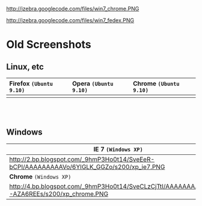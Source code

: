 http://jzebra.googlecode.com/files/win7_chrome.PNG

http://jzebra.googlecode.com/files/win7_fedex.PNG




# Old Screenshots #

## Linux, etc ##
| **Firefox** `(Ubuntu 9.10)` | **Opera** `(Ubuntu 9.10)` | **Chrome** `(Ubuntu 9.10)` |
|:----------------------------|:--------------------------|:---------------------------|
| ![![](http://2.bp.blogspot.com/_9hmP3Ho0t14/Svcm45iBs0I/AAAAAAAAAUg/RK2QObIBlhs/s200/ubuntu_firefox.png)](http://2.bp.blogspot.com/_9hmP3Ho0t14/Svcm45iBs0I/AAAAAAAAAUg/RK2QObIBlhs/s1600/ubuntu_firefox.png) | ![![](http://4.bp.blogspot.com/_9hmP3Ho0t14/Svcm5NZ22UI/AAAAAAAAAUo/mdsSakcpW_g/s200/ubuntu_opera.png)](http://4.bp.blogspot.com/_9hmP3Ho0t14/Svcm5NZ22UI/AAAAAAAAAUo/mdsSakcpW_g/s1600/ubuntu_opera.png) |  ![![](http://1.bp.blogspot.com/_9hmP3Ho0t14/Svcm4vAtzXI/AAAAAAAAAUY/iQlE2FSo7QE/s200/ubuntu_chrome.png)](http://1.bp.blogspot.com/_9hmP3Ho0t14/Svcm4vAtzXI/AAAAAAAAAUY/iQlE2FSo7QE/s1600/ubuntu_chrome.png) |

<br><br>

<h2>Windows</h2>
<table><thead><th> <b>IE 7</b> <code>(Windows XP)</code> </th><th> <b>IE 6</b> <code>(Windows XP)</code> </th><th> <b>Firefox</b> <code>(Windows XP)</code> </th><th> <b>Opera</b> <code>(Windows XP)</code> </th></thead><tbody>
<tr><td> <a href='http://2.bp.blogspot.com/_9hmP3Ho0t14/SveEeR-bCPI/AAAAAAAAAVo/6YIGLK_GGZo/s1600/xp_ie7.PNG'>http://2.bp.blogspot.com/_9hmP3Ho0t14/SveEeR-bCPI/AAAAAAAAAVo/6YIGLK_GGZo/s200/xp_ie7.PNG</a> </td><td> <a href='http://4.bp.blogspot.com/_9hmP3Ho0t14/SveCMVfJg8I/AAAAAAAAAVg/RtKco9WQg7U/s1600/xp_ie6.PNG'>http://4.bp.blogspot.com/_9hmP3Ho0t14/SveCMVfJg8I/AAAAAAAAAVg/RtKco9WQg7U/s200/xp_ie6.PNG</a> </td><td> <a href='http://3.bp.blogspot.com/_9hmP3Ho0t14/SveCMAvBogI/AAAAAAAAAVY/PbIB7sciKcI/s1600/xp_firefox.PNG'>http://3.bp.blogspot.com/_9hmP3Ho0t14/SveCMAvBogI/AAAAAAAAAVY/PbIB7sciKcI/s200/xp_firefox.PNG</a> </td><td> <a href='http://2.bp.blogspot.com/_9hmP3Ho0t14/SveCLkN2PfI/AAAAAAAAAVI/rzR_EF74h8k/s1600/xp_opera.PNG'>http://2.bp.blogspot.com/_9hmP3Ho0t14/SveCLkN2PfI/AAAAAAAAAVI/rzR_EF74h8k/s200/xp_opera.PNG</a> </td></tr>
<tr><td> <b>Chrome</b> <code>(Windows XP)</code> </td><td> <b>Firefox</b> <code>(Windows 7)</code> </td><td> <b>IE 8 32-bit</b> <code>(Windows 7)</code> </td></tr>
<tr><td> <a href='http://4.bp.blogspot.com/_9hmP3Ho0t14/SveCLzCjTtI/AAAAAAAAAVQ/HM-AZA6REEs/s1600/xp_chrome.PNG'>http://4.bp.blogspot.com/_9hmP3Ho0t14/SveCLzCjTtI/AAAAAAAAAVQ/HM-AZA6REEs/s200/xp_chrome.PNG</a> </td><td><a href='http://1.bp.blogspot.com/_9hmP3Ho0t14/SvsIh-nc63I/AAAAAAAAAWI/0t5GwggwRvM/s1600/win7_firefox.PNG'>http://1.bp.blogspot.com/_9hmP3Ho0t14/SvsIh-nc63I/AAAAAAAAAWI/0t5GwggwRvM/s200/win7_firefox.PNG</a> </td><td> <a href='http://4.bp.blogspot.com/_9hmP3Ho0t14/SvsIhrccJrI/AAAAAAAAAWA/8VF6gZ38GUw/s1600/win7_ie8_32.PNG'>http://4.bp.blogspot.com/_9hmP3Ho0t14/SvsIhrccJrI/AAAAAAAAAWA/8VF6gZ38GUw/s200/win7_ie8_32.PNG</a> </td></tr>